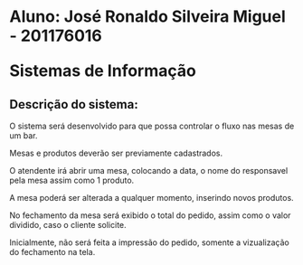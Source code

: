 <p><H1>Aluno: José Ronaldo Silveira Miguel - 201176016</p> 
<p>Sistemas de Informação</h1></p>

<p><H2>Descrição do sistema:</h1></p>

<p>O sistema será desenvolvido para que possa controlar o fluxo nas mesas de um bar.</p>
<p>Mesas e produtos deverão ser previamente cadastrados.</p>
<p>O atendente irá abrir uma mesa, colocando a data, o nome do responsavel pela mesa assim como 1 produto.</p>
<p>A mesa poderá ser alterada a qualquer momento, inserindo novos produtos.</p>
<p>No fechamento da mesa será exibido o total do pedido, assim como o valor dividido, caso o cliente solicite.</p>
<p>Inicialmente, não será feita a impressão do pedido, somente a vizualização do fechamento na tela.</p>
